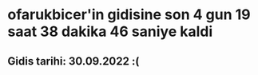 # ofarukbicer'in gidisine son 4 gun 19 saat 38 dakika 46 saniye kaldi

## Gidis tarihi: 30.09.2022 :(